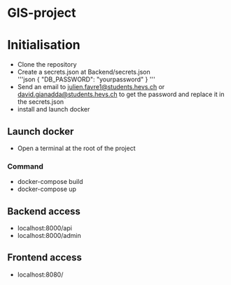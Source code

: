 # GIS-project

# Initialisation

- Clone the repository
- Create a secrets.json at Backend/secrets.json  
  '''json
  {
  "DB_PASSWORD": "yourpassword"
  }
'''  
- Send an email to julien.favre1@students.hevs.ch or david.gianadda@students.hevs.ch to get the password and replace it in the secrets.json
- install and launch docker

## Launch docker

- Open a terminal at the root of the project

### Command

- docker-compose build
- docker-compose up

## Backend access

- localhost:8000/api
- localhost:8000/admin

## Frontend access

- localhost:8080/
